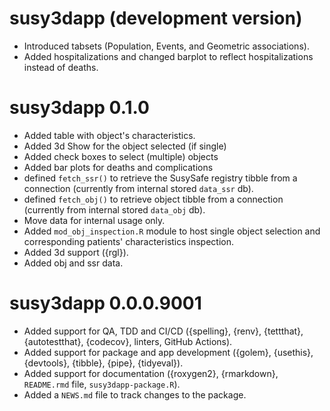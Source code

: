 # susy3dapp (development version)

* Introduced tabsets (Population, Events, and Geometric associations).
* Added hospitalizations and changed barplot to reflect hospitalizations
  instead of deaths.

# susy3dapp 0.1.0

* Added table with object's characteristics.
* Added 3d Show for the object selected (if single)
* Added check boxes to select (multiple) objects
* Added bar plots for deaths and complications
* defined `fetch_ssr()` to retrieve the SusySafe registry tibble from a
  connection (currently from internal stored `data_ssr` db).
* defined `fetch_obj()` to retrieve object tibble from a connection
  (currently from internal stored `data_obj` db).
* Move data for internal usage only.
* Added `mod_obj_inspection.R` module to host single object selection 
  and corresponding patients' characteristics inspection.
* Added 3d support ({rgl}).
* Added obj and ssr data.

# susy3dapp 0.0.0.9001

* Added support for QA, TDD and CI/CD ({spelling}, {renv}, {tettthat},
  {autotestthat}, {codecov}, linters, GitHub Actions).
* Added support for package and app development ({golem}, {usethis},
  {devtools}, {tibble}, {pipe}, {tidyeval}).
* Added support for documentation ({roxygen2}, {rmarkdown},
  `README.rmd` file, `susy3dapp-package.R`).
* Added a `NEWS.md` file to track changes to the package.
